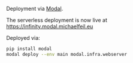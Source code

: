 Deployment via [Modal](https://modal.com).

The serverless deployment is now live at https://infinity.modal.michaelfeil.eu

Deployed via:

```bash
pip install modal
modal deploy --env main modal.infra.webserver
```

